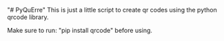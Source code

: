 "# PyQuErre" 
This is just a little script to create qr codes using the python qrcode library. 

Make sure to run: "pip install qrcode" before using.